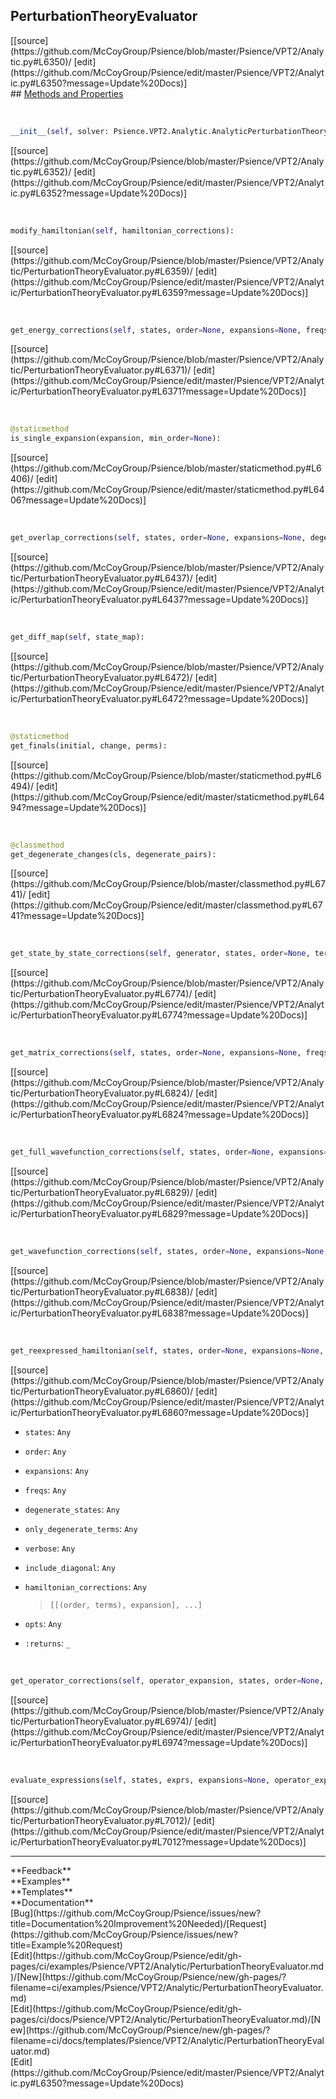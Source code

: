 ## <a id="Psience.VPT2.Analytic.PerturbationTheoryEvaluator">PerturbationTheoryEvaluator</a> 

<div class="docs-source-link" markdown="1">
[[source](https://github.com/McCoyGroup/Psience/blob/master/Psience/VPT2/Analytic.py#L6350)/
[edit](https://github.com/McCoyGroup/Psience/edit/master/Psience/VPT2/Analytic.py#L6350?message=Update%20Docs)]
</div>









<div class="collapsible-section">
 <div class="collapsible-section collapsible-section-header" markdown="1">
## <a class="collapse-link" data-toggle="collapse" href="#methods" markdown="1"> Methods and Properties</a> <a class="float-right" data-toggle="collapse" href="#methods"><i class="fa fa-chevron-down"></i></a>
 </div>
 <div class="collapsible-section collapsible-section-body collapse show" id="methods" markdown="1">
 
<a id="Psience.VPT2.Analytic.PerturbationTheoryEvaluator.__init__" class="docs-object-method">&nbsp;</a> 
```python
__init__(self, solver: Psience.VPT2.Analytic.AnalyticPerturbationTheorySolver, expansion, freqs=None, parallelizer=None): 
```
<div class="docs-source-link" markdown="1">
[[source](https://github.com/McCoyGroup/Psience/blob/master/Psience/VPT2/Analytic.py#L6352)/
[edit](https://github.com/McCoyGroup/Psience/edit/master/Psience/VPT2/Analytic.py#L6352?message=Update%20Docs)]
</div>


<a id="Psience.VPT2.Analytic.PerturbationTheoryEvaluator.modify_hamiltonian" class="docs-object-method">&nbsp;</a> 
```python
modify_hamiltonian(self, hamiltonian_corrections): 
```
<div class="docs-source-link" markdown="1">
[[source](https://github.com/McCoyGroup/Psience/blob/master/Psience/VPT2/Analytic/PerturbationTheoryEvaluator.py#L6359)/
[edit](https://github.com/McCoyGroup/Psience/edit/master/Psience/VPT2/Analytic/PerturbationTheoryEvaluator.py#L6359?message=Update%20Docs)]
</div>


<a id="Psience.VPT2.Analytic.PerturbationTheoryEvaluator.get_energy_corrections" class="docs-object-method">&nbsp;</a> 
```python
get_energy_corrections(self, states, order=None, expansions=None, freqs=None, zero_cutoff=None, degenerate_states=None, verbose=False, logger=None, parallelizer=None): 
```
<div class="docs-source-link" markdown="1">
[[source](https://github.com/McCoyGroup/Psience/blob/master/Psience/VPT2/Analytic/PerturbationTheoryEvaluator.py#L6371)/
[edit](https://github.com/McCoyGroup/Psience/edit/master/Psience/VPT2/Analytic/PerturbationTheoryEvaluator.py#L6371?message=Update%20Docs)]
</div>


<a id="Psience.VPT2.Analytic.PerturbationTheoryEvaluator.is_single_expansion" class="docs-object-method">&nbsp;</a> 
```python
@staticmethod
is_single_expansion(expansion, min_order=None): 
```
<div class="docs-source-link" markdown="1">
[[source](https://github.com/McCoyGroup/Psience/blob/master/staticmethod.py#L6406)/
[edit](https://github.com/McCoyGroup/Psience/edit/master/staticmethod.py#L6406?message=Update%20Docs)]
</div>


<a id="Psience.VPT2.Analytic.PerturbationTheoryEvaluator.get_overlap_corrections" class="docs-object-method">&nbsp;</a> 
```python
get_overlap_corrections(self, states, order=None, expansions=None, degenerate_states=None, freqs=None, zero_cutoff=None, verbose=False, parallelizer=None): 
```
<div class="docs-source-link" markdown="1">
[[source](https://github.com/McCoyGroup/Psience/blob/master/Psience/VPT2/Analytic/PerturbationTheoryEvaluator.py#L6437)/
[edit](https://github.com/McCoyGroup/Psience/edit/master/Psience/VPT2/Analytic/PerturbationTheoryEvaluator.py#L6437?message=Update%20Docs)]
</div>


<a id="Psience.VPT2.Analytic.PerturbationTheoryEvaluator.get_diff_map" class="docs-object-method">&nbsp;</a> 
```python
get_diff_map(self, state_map): 
```
<div class="docs-source-link" markdown="1">
[[source](https://github.com/McCoyGroup/Psience/blob/master/Psience/VPT2/Analytic/PerturbationTheoryEvaluator.py#L6472)/
[edit](https://github.com/McCoyGroup/Psience/edit/master/Psience/VPT2/Analytic/PerturbationTheoryEvaluator.py#L6472?message=Update%20Docs)]
</div>


<a id="Psience.VPT2.Analytic.PerturbationTheoryEvaluator.get_finals" class="docs-object-method">&nbsp;</a> 
```python
@staticmethod
get_finals(initial, change, perms): 
```
<div class="docs-source-link" markdown="1">
[[source](https://github.com/McCoyGroup/Psience/blob/master/staticmethod.py#L6494)/
[edit](https://github.com/McCoyGroup/Psience/edit/master/staticmethod.py#L6494?message=Update%20Docs)]
</div>


<a id="Psience.VPT2.Analytic.PerturbationTheoryEvaluator.get_degenerate_changes" class="docs-object-method">&nbsp;</a> 
```python
@classmethod
get_degenerate_changes(cls, degenerate_pairs): 
```
<div class="docs-source-link" markdown="1">
[[source](https://github.com/McCoyGroup/Psience/blob/master/classmethod.py#L6741)/
[edit](https://github.com/McCoyGroup/Psience/edit/master/classmethod.py#L6741?message=Update%20Docs)]
</div>


<a id="Psience.VPT2.Analytic.PerturbationTheoryEvaluator.get_state_by_state_corrections" class="docs-object-method">&nbsp;</a> 
```python
get_state_by_state_corrections(self, generator, states, order=None, terms=None, epaths=None, expansions=None, freqs=None, verbose=False, allowed_coefficients=None, disallowed_coefficients=None, degenerate_states=None, only_degenerate_terms=False, degenerate_correction_generator=None, include_degenerate_correction_terms=True, log_scaled=False, zero_cutoff=None, return_sorted=False, logger=None, parallelizer=None): 
```
<div class="docs-source-link" markdown="1">
[[source](https://github.com/McCoyGroup/Psience/blob/master/Psience/VPT2/Analytic/PerturbationTheoryEvaluator.py#L6774)/
[edit](https://github.com/McCoyGroup/Psience/edit/master/Psience/VPT2/Analytic/PerturbationTheoryEvaluator.py#L6774?message=Update%20Docs)]
</div>


<a id="Psience.VPT2.Analytic.PerturbationTheoryEvaluator.get_matrix_corrections" class="docs-object-method">&nbsp;</a> 
```python
get_matrix_corrections(self, states, order=None, expansions=None, freqs=None, zero_cutoff=None, verbose=False): 
```
<div class="docs-source-link" markdown="1">
[[source](https://github.com/McCoyGroup/Psience/blob/master/Psience/VPT2/Analytic/PerturbationTheoryEvaluator.py#L6824)/
[edit](https://github.com/McCoyGroup/Psience/edit/master/Psience/VPT2/Analytic/PerturbationTheoryEvaluator.py#L6824?message=Update%20Docs)]
</div>


<a id="Psience.VPT2.Analytic.PerturbationTheoryEvaluator.get_full_wavefunction_corrections" class="docs-object-method">&nbsp;</a> 
```python
get_full_wavefunction_corrections(self, states, order=None, expansions=None, freqs=None, zero_cutoff=None, degenerate_states=None, verbose=False): 
```
<div class="docs-source-link" markdown="1">
[[source](https://github.com/McCoyGroup/Psience/blob/master/Psience/VPT2/Analytic/PerturbationTheoryEvaluator.py#L6829)/
[edit](https://github.com/McCoyGroup/Psience/edit/master/Psience/VPT2/Analytic/PerturbationTheoryEvaluator.py#L6829?message=Update%20Docs)]
</div>


<a id="Psience.VPT2.Analytic.PerturbationTheoryEvaluator.get_wavefunction_corrections" class="docs-object-method">&nbsp;</a> 
```python
get_wavefunction_corrections(self, states, order=None, expansions=None, freqs=None, zero_cutoff=None, degenerate_states=None, verbose=False): 
```
<div class="docs-source-link" markdown="1">
[[source](https://github.com/McCoyGroup/Psience/blob/master/Psience/VPT2/Analytic/PerturbationTheoryEvaluator.py#L6838)/
[edit](https://github.com/McCoyGroup/Psience/edit/master/Psience/VPT2/Analytic/PerturbationTheoryEvaluator.py#L6838?message=Update%20Docs)]
</div>


<a id="Psience.VPT2.Analytic.PerturbationTheoryEvaluator.get_reexpressed_hamiltonian" class="docs-object-method">&nbsp;</a> 
```python
get_reexpressed_hamiltonian(self, states, order=None, expansions=None, freqs=None, degenerate_states=None, only_degenerate_terms=False, verbose=False, include_diagonal=False, hamiltonian_corrections=None, **opts): 
```
<div class="docs-source-link" markdown="1">
[[source](https://github.com/McCoyGroup/Psience/blob/master/Psience/VPT2/Analytic/PerturbationTheoryEvaluator.py#L6860)/
[edit](https://github.com/McCoyGroup/Psience/edit/master/Psience/VPT2/Analytic/PerturbationTheoryEvaluator.py#L6860?message=Update%20Docs)]
</div>

  - `states`: `Any`
    > 
  - `order`: `Any`
    > 
  - `expansions`: `Any`
    > 
  - `freqs`: `Any`
    > 
  - `degenerate_states`: `Any`
    > 
  - `only_degenerate_terms`: `Any`
    > 
  - `verbose`: `Any`
    > 
  - `include_diagonal`: `Any`
    > 
  - `hamiltonian_corrections`: `Any`
    > `[[(order, terms), expansion], ...]`
  - `opts`: `Any`
    > 
  - `:returns`: `_`
    >


<a id="Psience.VPT2.Analytic.PerturbationTheoryEvaluator.get_operator_corrections" class="docs-object-method">&nbsp;</a> 
```python
get_operator_corrections(self, operator_expansion, states, order=None, expansions=None, freqs=None, degenerate_states=None, operator_type=None, check_single=True, terms=None, min_order=1, verbose=False, **opts): 
```
<div class="docs-source-link" markdown="1">
[[source](https://github.com/McCoyGroup/Psience/blob/master/Psience/VPT2/Analytic/PerturbationTheoryEvaluator.py#L6974)/
[edit](https://github.com/McCoyGroup/Psience/edit/master/Psience/VPT2/Analytic/PerturbationTheoryEvaluator.py#L6974?message=Update%20Docs)]
</div>


<a id="Psience.VPT2.Analytic.PerturbationTheoryEvaluator.evaluate_expressions" class="docs-object-method">&nbsp;</a> 
```python
evaluate_expressions(self, states, exprs, expansions=None, operator_expansions=None, degenerate_states=None, zero_cutoff=None, verbose=False): 
```
<div class="docs-source-link" markdown="1">
[[source](https://github.com/McCoyGroup/Psience/blob/master/Psience/VPT2/Analytic/PerturbationTheoryEvaluator.py#L7012)/
[edit](https://github.com/McCoyGroup/Psience/edit/master/Psience/VPT2/Analytic/PerturbationTheoryEvaluator.py#L7012?message=Update%20Docs)]
</div>
 </div>
</div>












---


<div markdown="1" class="text-secondary">
<div class="container">
  <div class="row">
   <div class="col" markdown="1">
**Feedback**   
</div>
   <div class="col" markdown="1">
**Examples**   
</div>
   <div class="col" markdown="1">
**Templates**   
</div>
   <div class="col" markdown="1">
**Documentation**   
</div>
   <div class="col" markdown="1">
   
</div>
   <div class="col" markdown="1">
   
</div>
   <div class="col" markdown="1">
   
</div>
</div>
  <div class="row">
   <div class="col" markdown="1">
[Bug](https://github.com/McCoyGroup/Psience/issues/new?title=Documentation%20Improvement%20Needed)/[Request](https://github.com/McCoyGroup/Psience/issues/new?title=Example%20Request)   
</div>
   <div class="col" markdown="1">
[Edit](https://github.com/McCoyGroup/Psience/edit/gh-pages/ci/examples/Psience/VPT2/Analytic/PerturbationTheoryEvaluator.md)/[New](https://github.com/McCoyGroup/Psience/new/gh-pages/?filename=ci/examples/Psience/VPT2/Analytic/PerturbationTheoryEvaluator.md)   
</div>
   <div class="col" markdown="1">
[Edit](https://github.com/McCoyGroup/Psience/edit/gh-pages/ci/docs/Psience/VPT2/Analytic/PerturbationTheoryEvaluator.md)/[New](https://github.com/McCoyGroup/Psience/new/gh-pages/?filename=ci/docs/templates/Psience/VPT2/Analytic/PerturbationTheoryEvaluator.md)   
</div>
   <div class="col" markdown="1">
[Edit](https://github.com/McCoyGroup/Psience/edit/master/Psience/VPT2/Analytic.py#L6350?message=Update%20Docs)   
</div>
   <div class="col" markdown="1">
   
</div>
   <div class="col" markdown="1">
   
</div>
   <div class="col" markdown="1">
   
</div>
</div>
</div>
</div>